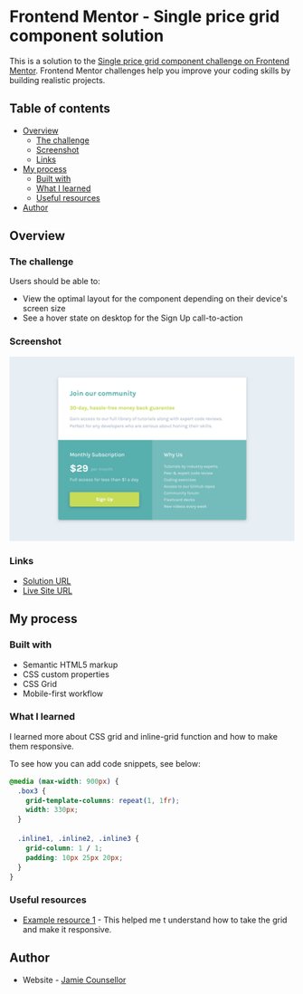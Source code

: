 # Frontend Mentor - Single price grid component solution

This is a solution to the [Single price grid component challenge on Frontend Mentor](https://www.frontendmentor.io/challenges/single-price-grid-component-5ce41129d0ff452fec5abbbc). Frontend Mentor challenges help you improve your coding skills by building realistic projects.

## Table of contents

- [Overview](#overview)
  - [The challenge](#the-challenge)
  - [Screenshot](#screenshot)
  - [Links](#links)
- [My process](#my-process)
  - [Built with](#built-with)
  - [What I learned](#what-i-learned)
  - [Useful resources](#useful-resources)
- [Author](#author)

## Overview

### The challenge

Users should be able to:

- View the optimal layout for the component depending on their device's screen size
- See a hover state on desktop for the Sign Up call-to-action

### Screenshot

![](images/Desktop_view.png)

### Links

- [Solution URL](https://your-solution-url.com)
- [Live Site URL](https://your-live-site-url.com)

## My process

### Built with

- Semantic HTML5 markup
- CSS custom properties
- CSS Grid
- Mobile-first workflow

### What I learned

I learned more about CSS grid and inline-grid function and how to make them responsive.

To see how you can add code snippets, see below:

```css
@media (max-width: 900px) {
  .box3 {
    grid-template-columns: repeat(1, 1fr);
    width: 330px;
  }

  .inline1, .inline2, .inline3 {
    grid-column: 1 / 1;
    padding: 10px 25px 20px;
  }
}
```

### Useful resources

- [Example resource 1](https://travishorn.com/responsive-grid-in-2-minutes-with-css-grid-layout-4842a41420fe) - This helped me t understand how to take the grid and make it responsive.


## Author

- Website - [Jamie Counsellor](TBD)
